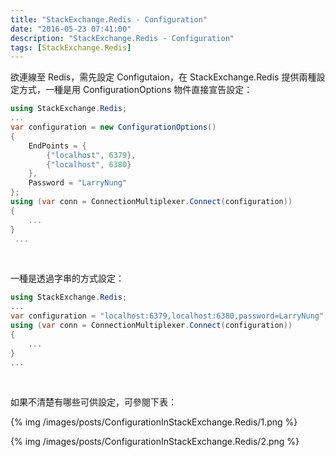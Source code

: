 ```yaml
---
title: "StackExchange.Redis - Configuration"
date: "2016-05-23 07:41:00"
description: "StackExchange.Redis - Configuration"
tags: [StackExchange.Redis]
---
```



欲連線至 Redis，需先設定 Configutaion，在 StackExchange.Redis 提供兩種設定方式，一種是用 ConfigurationOptions 物件直接宣告設定：  

<!-- More -->


```c#
using StackExchange.Redis; 
... 
var configuration = new ConfigurationOptions() 
{ 
    EndPoints = { 
        {"localhost", 6379}, 
        {"localhost", 6380} 
    }, 
    Password = "LarryNung" 
}; 
using (var conn = ConnectionMultiplexer.Connect(configuration)) 
{ 
    ... 
}
 ...
```

<br/>


一種是透過字串的方式設定：  

```c#
using StackExchange.Redis; 
... 
var configuration = "localhost:6379,localhost:6380,password=LarryNung"; 
using (var conn = ConnectionMultiplexer.Connect(configuration)) 
{ 
    ... 
} 
...
```

<br/>


如果不清楚有哪些可供設定，可參閱下表：  

{% img /images/posts/ConfigurationInStackExchange.Redis/1.png %}   

{% img /images/posts/ConfigurationInStackExchange.Redis/2.png %}
